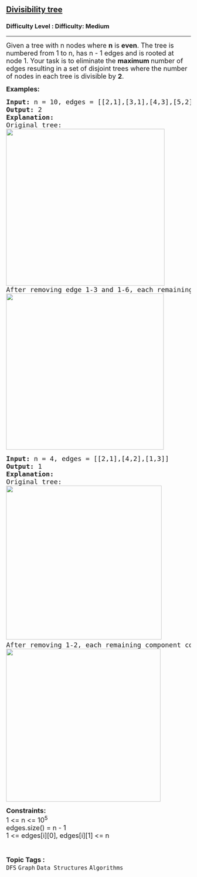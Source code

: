 <h2><a href="https://www.geeksforgeeks.org/problems/divisibility-tree1902/1?page=4&category=Graph&sortBy=submissions">Divisibility tree</a></h2><h3>Difficulty Level : Difficulty: Medium</h3><hr><div class="problems_problem_content__Xm_eO"><p><span style="font-size: 18px;">Given a tree with n nodes where <strong>n</strong> is <strong>even</strong>. The tree is numbered from 1 to n, has n - 1 edges and is rooted at node 1. </span><span style="font-size: 18px;">Your task is to eliminate the <strong>maximum </strong>number of edges resulting in a set of disjoint trees where the number of nodes in each tree is divisible by <strong>2</strong>.</span></p>
<p><span style="font-size: 18px;"><strong>Examples:</strong></span></p>
<pre><span style="font-size: 18px;"><strong style="font-size: 18px;">Input: </strong><span style="font-size: 18px;">n = 10, edges = [[2,1],[3,1],[4,3],[5,2],[6,1],[7,2],[8,6],[9,8],[10,8]]
</span><strong style="font-size: 18px;">Output: </strong><span style="font-size: 18px;">2
</span><strong style="font-size: 18px;">Explanation:<br></strong><span style="font-size: 18px;">Original tree:<br></span></span><span style="font-size: 18px;"><img src="https://media.geeksforgeeks.org/img-practice/prod/addEditProblem/880846/Web/Other/blobid0_1732601788.png" width="432" height="428"><br>After removing edge 1-3 and 1-6, each remaining component consists of even number of nodes. <br><img src="https://media.geeksforgeeks.org/img-practice/prod/addEditProblem/880846/Web/Other/blobid1_1732601873.png" width="430" height="426"><br></span></pre>
<pre><span style="font-size: 18px;"><strong style="font-size: 18px;">Input: </strong><span style="font-size: 18px;">n = 4, edges = [[2,1],[4,2],[1,3]]
</span><strong style="font-size: 18px;">Output: </strong><span style="font-size: 18px;">1
</span><span style="font-size: 18px;"><strong style="font-size: 18px;">Explanation: <br></strong><span style="font-size: 18px;">Original tree:<br><img src="https://media.geeksforgeeks.org/img-practice/prod/addEditProblem/880846/Web/Other/blobid2_1732602037.png" width="424" height="420"></span><strong style="font-size: 18px;"><br></strong></span><span style="font-size: 18px;">After removing 1-2, each remaining component consists of even number of nodes.<br><img src="https://media.geeksforgeeks.org/img-practice/prod/addEditProblem/880846/Web/Other/blobid3_1732602310.png" width="421" height="417"><br></span></span></pre>
<p><span style="font-size: 18px;"><strong>Constraints:</strong><br>1 &lt;= n &lt;= 10<sup>5</sup><br>edges.size() = n - 1<br>1 &lt;= edges[i][0], </span><span style="font-size: 18px;">edges[i][1] &lt;= n</span></p></div><br><p><span style=font-size:18px><strong>Topic Tags : </strong><br><code>DFS</code>&nbsp;<code>Graph</code>&nbsp;<code>Data Structures</code>&nbsp;<code>Algorithms</code>&nbsp;